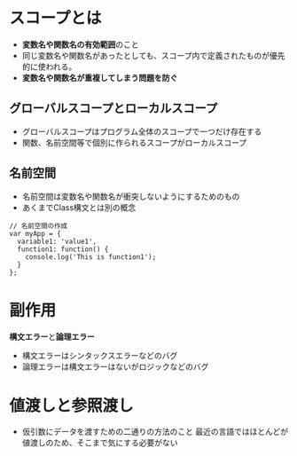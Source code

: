 # スコープとは
- **変数名や関数名の有効範囲**のこと
- 同じ変数名や関数名があったとしても、スコープ内で定義されたものが優先的に使われる。
- **変数名や関数名が重複してしまう問題を防ぐ**

## グローバルスコープとローカルスコープ
- グローバルスコープはプログラム全体のスコープで一つだけ存在する
- 関数、名前空間等で個別に作られるスコープがローカルスコープ

## 名前空間
- 名前空間は変数名や関数名が衝突しないようにするためのもの
- あくまでClass構文とは別の概念
```
// 名前空間の作成
var myApp = {
  variable1: 'value1',
  function1: function() {
    console.log('This is function1');
  }
};
```

# 副作用
**構文エラー**と**論理エラー**
- 構文エラーはシンタックスエラーなどのバグ
- 論理エラーは構文エラーはないがロジックなどのバグ

# 値渡しと参照渡し
- 仮引数にデータを渡すための二通りの方法のこと
最近の言語ではほとんどが値渡しのため、そこまで気にする必要がない
